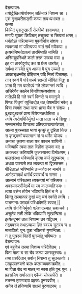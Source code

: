 वैशम्पायनः  
तयोर्दुःखितयोर्वाक्यम् अतिमात्रं निशम्य सा ।  
भृशं दुःखपरीताङ्गी कन्या तावभ्यभाषत ॥  
 कन्या  
किमिदं भृशदुःखार्तौ रोरवीथो ह्यनाथवत् ।  
ममापि श्रूयतां किञ्चित् तच्छ्रुत्वा च क्रियतां क्षमम् ॥  
धर्मतोऽहं परित्याज्या युवयोर्नात्र संशयः ।  
त्यक्तव्यां मां परित्यज्य त्रातं सर्वं मयैकया ॥  
इत्यर्थमिष्यतेऽपत्यं तारयिष्यति मामिति ।  
अस्मिन्नुपस्थिते काले तरतं प्लवया मया ॥  
इह वा तारयेद्दुर्गाद् उत वा प्रेत्य तारयेत् ।  
सर्वथा तारयेत् पुत्र आत्मा वै पुत्र उच्यते ॥  
आकाङ्क्षन्तीह दौहित्रान् यदि नित्यं पितामहाः ।  
तान् स्वयं वै परित्रास्ये रक्षन्ती जीवितं पितुः ॥  
भ्राता हि मम बालोऽयं गते लोकान्तरं त्वयि ।  
अचिरेणैव कालेन विनशिष्यत्यसंशयः ॥  
तातेऽपि हि गते स्वर्गं विनष्टे च ममानुजे ।  
पिण्डः पितॄणां व्युच्छिद्येत् तत् तेषामप्रियं भवेत् ॥  
पित्रा त्यक्ता तथा मात्रा भ्रात्रा चैव न संशयः ।  
दुःखाद्दुःखतरं प्राप्य म्रियेयमतथोचिता ॥  
त्वयि त्वरोगविनिर्मुक्ते माता भ्राता च मे शिशुः ।  
सन्तानश्चैव पिण्डश्च प्रतिष्ठास्यत्यसंशयम् ॥  
आत्मा पुत्रस्सखा भार्या कृच्छ्रं तु दुहिता किल ।  
स कृच्छ्रान्मोचयात्मानं मां च धर्मेण योजय ॥  
अनाथा कृपणा बाला यत्र क्वचन शायिनी ।  
भविष्यामि त्वया तात विहीना कृपणा वद ॥  
अतस्त्वहं करिष्यामि कुलस्यास्य विमोक्षणम् ।  
फलसंस्था भविष्यामि कृत्वा कर्म सुदुष्करम् ॥  
अथवा यास्यसे तत्र त्यक्त्वा मां द्विजसत्तम ।  
पीडिताऽहं भविष्यामि तच्चावेक्षस्व मामपि ॥  
अतोऽस्मदर्थं धर्मार्थं प्रसवार्थं च सत्तम ।  
आत्मानं परिरक्षस्व त्यक्तव्यां मां परित्यज ॥  
अवश्यकरणीयेऽर्थे मा स्म कालव्यतिक्रमः ।  
त्वया दत्तेन तोयेन भविष्यति हितं च मे ॥  
किन्तु तस्मात्परं दुःखं यद् चयं स्वर्गते त्वयि ।  
याचमानाः परादन्नं परिधावेमहि श्ववत् ||  
त्वयि रोगविनिर्मुक्ते क्लेशादस्मात् सबान्धवे ।  
असुतेव सती लोके भविष्यामि सुखान्विता ॥  
इत्येतदुभयं तात निशाम्य तव यद्धितम् ।  
तद्व्यवस्य तथाऽम्बाया हितं स्वस्य सुतस्य च ॥  
मातापित्रोः पुनः पुत्रा भवितारो गुणान्विताः ।  
न तु पुत्रस्य पितरौ पुनर्जातु भविष्यतः ॥  
वैशम्पायनः   
एवं बहुविधं तस्या निशम्य परिदेवितम् ।  
पिता माता च सा चैव कन्या प्ररुरुदुस्त्रयः ॥  
तथा प्ररुदितान् सर्वान् निशम्य तु सुतस्तयोः ।  
उत्फुल्लनयनो बालः कलमव्यक्तमब्रवीत् ॥  
मा पिता रोद मा मातर् मा स्वस इति पुनः पुनः ।  
प्रहसन्निव सर्वांस्तान् एकैकं सोपसर्पति ॥  
ततस्स तृणमादाय प्रहृष्टः पुनरब्रवीत् ।  
अनेन तं हनिष्यामि राक्षसं पुरुषादनम् ॥  
